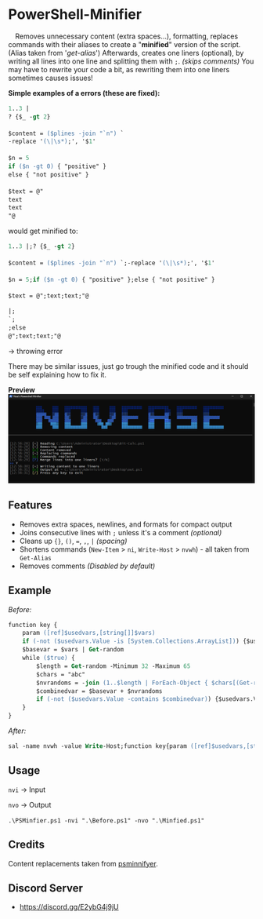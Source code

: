 # PowerShell-Minifier
⠀
Removes unnecessary content (extra spaces...), formatting, replaces commands with their aliases to create a "**minified**" version of the script. (Alias taken from '*get-alias*') Afterwards, creates one liners (optional), by writing all lines into one line and splitting them with `;`. *(skips comments)* You may have to rewrite your code a bit, as rewriting them into one liners sometimes causes issues!

__Simple examples of a errors (these are fixed):__
```ps
1..3 |
? {$_ -gt 2}

$content = ($plines -join "`n") `
-replace '(\|\s*);', '$1'

$n = 5
if ($n -gt 0) { "positive" } 
else { "not positive" }

$text = @"
text
text
"@

```
would get minified to:
```ps
1..3 |;? {$_ -gt 2}

$content = ($plines -join "`n") `;-replace '(\|\s*);', '$1'

$n = 5;if ($n -gt 0) { "positive" };else { "not positive" }

$text = @";text;text;"@
```
```ps
|;
`;
;else
@";text;text;"@
```
-> throwing error

There may be similar issues, just go trough the minified code and it should be self explaining how to fix it.

**Preview**
![minpre](https://github.com/5Noxi/PowerShell-Minifier/blob/main/minifier.png?raw=true)

## Features
- Removes extra spaces, newlines, and formats for compact output
- Joins consecutive lines with `;` unless it's a comment *(optional)*
- Cleans up `{}`, `()`, `=`, `,`, `|`  *(spacing)*
- Shortens commands (`New-Item` > `ni`, `Write-Host` > `nvwh`) - all taken from `Get-Alias`
- Removes comments *(Disabled by default)*

## Example
*Before:*
```ps
function key {
    param ([ref]$usedvars,[string[]]$vars)
    if (-not ($usedvars.Value -is [System.Collections.ArrayList])) {$usedvars.Value = @()}
    $basevar = $vars | Get-random
    while ($true) {
        $length = Get-random -Minimum 32 -Maximum 65
        $chars = "abc"
        $nvrandoms = -join (1..$length | ForEach-Object { $chars[(Get-random -Minimum 0 -Maximum $chars.Length)] })
        $combinedvar = $basevar + $nvrandoms
        if (-not ($usedvars.Value -contains $combinedvar)) {$usedvars.Value += $combinedvar;return $combinedvar}
    }
}
```
*After:*
```ps
sal -name nvwh -value Write-Host;function key{param ([ref]$usedvars,[string[]]$vars);if (-not($usedvars.Value -is[System.Collections.ArrayList])){$usedvars.Value=@()};$basevar=$vars | Get-random;while ($true){$length=Get-random -Minimum 32 -Maximum 65;$chars="abc";$nvrandoms=-join(1..$length |%{$chars[(Get-random -Minimum 0 -Maximum $chars.Length)]});$combinedvar=$basevar + $nvrandoms;if (-not($usedvars.Value -contains$combinedvar)){$usedvars.Value +=$combinedvar;return $combinedvar}}}
```

## Usage
`nvi` -> Input

`nvo` -> Output

`.\PSMinfier.ps1 -nvi ".\Before.ps1" -nvo ".\Minfied.ps1"`

## Credits 
Content replacements taken from [psminnifyer](https://github.com/steve02081504/psminnifyer/blob/master/psminnifyer.ps1).

## Discord Server 
- https://discord.gg/E2ybG4j9jU
